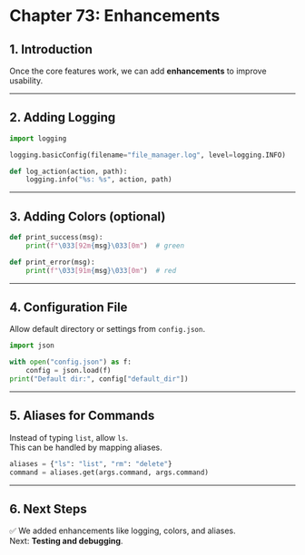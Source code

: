# Chapter 73: Enhancements

## 1. Introduction
Once the core features work, we can add **enhancements** to improve usability.

---

## 2. Adding Logging
```python
import logging

logging.basicConfig(filename="file_manager.log", level=logging.INFO)

def log_action(action, path):
    logging.info("%s: %s", action, path)
```

---

## 3. Adding Colors (optional)
```python
def print_success(msg):
    print(f"\033[92m{msg}\033[0m")  # green

def print_error(msg):
    print(f"\033[91m{msg}\033[0m")  # red
```

---

## 4. Configuration File
Allow default directory or settings from `config.json`.

```python
import json

with open("config.json") as f:
    config = json.load(f)
print("Default dir:", config["default_dir"])
```

---

## 5. Aliases for Commands
Instead of typing `list`, allow `ls`.  
This can be handled by mapping aliases.

```python
aliases = {"ls": "list", "rm": "delete"}
command = aliases.get(args.command, args.command)
```

---

## 6. Next Steps
✅ We added enhancements like logging, colors, and aliases.  
Next: **Testing and debugging**.
